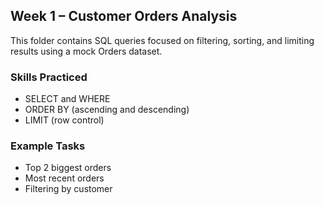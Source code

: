 ## Week 1 – Customer Orders Analysis

This folder contains SQL queries focused on filtering, sorting, and limiting results using a mock Orders dataset.

### Skills Practiced
- SELECT and WHERE
- ORDER BY (ascending and descending)
- LIMIT (row control)

### Example Tasks
- Top 2 biggest orders
- Most recent orders
- Filtering by customer

